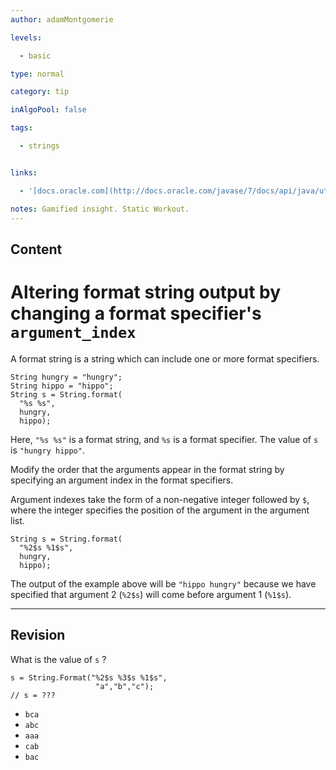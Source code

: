 ```yaml
---
author: adamMontgomerie

levels:

  - basic

type: normal

category: tip

inAlgoPool: false

tags:

  - strings


links:

  - '[docs.oracle.com](http://docs.oracle.com/javase/7/docs/api/java/util/Formatter.html){website}'

notes: Gamified insight. Static Workout. 
---
```

## Content
# Altering format string output by changing a format specifier's `argument_index`

A format string is a string which can include one or more format specifiers. 
```
String hungry = "hungry";
String hippo = "hippo";
String s = String.format(
  "%s %s",
  hungry, 
  hippo);
```
Here, `"%s %s"` is a format string, and `%s` is a format specifier. The value of `s` is `"hungry hippo"`.

Modify the order that the arguments appear in the format string by specifying an argument index in the format specifiers.

Argument indexes take the form of a non-negative integer followed by `$`, where the integer specifies the position of the argument in the argument list. 
```
String s = String.format(
  "%2$s %1$s",
  hungry, 
  hippo);
```
The output of the example above will be `"hippo hungry"` because we have specified that argument 2 (`%2$s`) will come before argument 1 (`%1$s`).

---
## Revision

What is the value of `s` ?
```
s = String.Format("%2$s %3$s %1$s",
                   "a","b","c");
// s = ???
```

* `bca` 
* `abc` 
* `aaa` 
* `cab` 
* `bac`

